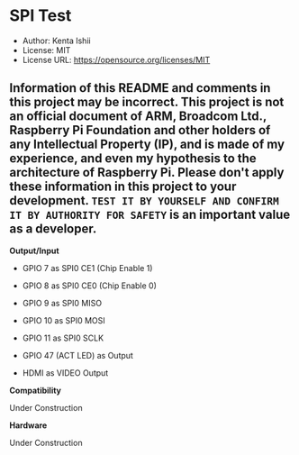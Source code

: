 # SPI Test

* Author: Kenta Ishii
* License: MIT
* License URL: https://opensource.org/licenses/MIT

## Information of this README and comments in this project may be incorrect. This project is not an official document of ARM, Broadcom Ltd., Raspberry Pi Foundation and other holders of any Intellectual Property (IP), and is made of my experience, and even my hypothesis to the architecture of Raspberry Pi. Please don't apply these information in this project to your development. `TEST IT BY YOURSELF AND CONFIRM IT BY AUTHORITY FOR SAFETY` is an important value as a developer.

**Output/Input**

* GPIO 7 as SPI0 CE1 (Chip Enable 1)

* GPIO 8 as SPI0 CE0 (Chip Enable 0)

* GPIO 9 as SPI0 MISO

* GPIO 10 as SPI0 MOSI

* GPIO 11 as SPI0 SCLK

* GPIO 47 (ACT LED) as Output

* HDMI as VIDEO Output

**Compatibility**

Under Construction

**Hardware**

Under Construction
